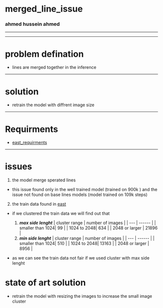 # merged_line_issue
### ahmed hussein ahmed 
---

---
# problem defination 
* lines are merged together in the inference 
---
# solution
* retrain the model with diffrent image size 
---
# Requirments
* [east_requirments]()
--- 

# issues
1. the model merge sperated lines
  * this issue found only in the well trained model (trained on 900k ) and the issue not found on base lines models (model trained on 109k steps)

2. the train data found in [east]()
  * if we clustered  the train data we will find out that 
    1. ***max side lenght***
    | cluster range | number of images |
| ---      |  ------  |
| smaller than 1024| 99   | 
| 1024 to 2048| 634 |
| 2048 or larger  |    21896      | 
    2. ***min  side lenght***
    | cluster range | number of images |
| ---      |  ------  |
| smaller than 1024| 510   | 
| 1024 to 2048| 13163 |
| 2048 or larger  |    8956      | 

  * as we can see the train data not fair if we used cluster with max side lenght
  
# state of art solution 
* retrain the model with resizing the images to increase the small image cluster
